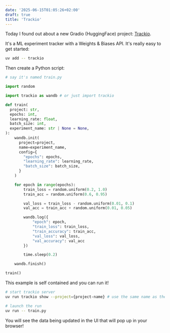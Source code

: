 ```yaml
---
date: '2025-06-15T01:05:26+02:00'
draft: true
title: 'Trackio'
---
```


Today I found out about a new Gradio (HuggingFace) project: [Trackio](https://github.com/gradio-app/trackio).

It's a ML experiment tracker with a Weights & Biases API. It's really easy to get started:

```bash
uv add -- trackio
```

Then create a Python script:

```python
# say it's named train.py

import random

import trackio as wandb # or just import trackio

def train(
  project: str,
  epochs: int,
  learning_rate: float,
  batch_size: int,
  experiment_name: str | None = None,
):
    wandb.init(
      project=project,
      name=experiment_name,
      config={
        "epochs": epochs,
        "learning_rate": learning_rate,
        "batch_size": batch_size,
      }
    )

    for epoch in range(epochs):
        train_loss = random.uniform(0.2, 1.0)
        train_acc = random.uniform(0.6, 0.95)

        val_loss = train_loss - random.uniform(0.01, 0.1)
        val_acc = train_acc + random.uniform(0.01, 0.05)

        wandb.log({
            "epoch": epoch,
            "train_loss": train_loss,
            "train_accuracy": train_acc,
            "val_loss": val_loss,
            "val_accuracy": val_acc
        })

        time.sleep(0.2)

    wandb.finish()

train()
```

This example is self contained and you can run it!

```bash
# start trackio server
uv run trackio show --project={project-name} # use the same name as the run

# launch the run
uv run -- train.py
```

You will see the data being updated in the UI that will pop up in your browser!


